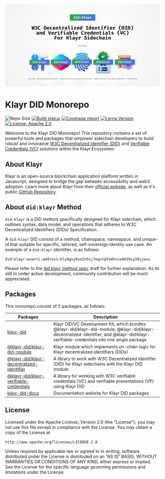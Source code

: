![Header](https://raw.githubusercontent.com/aldhosutra/klayr-did/HEAD/static/klayr-did-monorepo-header.jpg)

# Klayr DID Monorepo

![Repo Size](https://img.shields.io/github/repo-size/aldhosutra/klayr-did)
[![Build status](https://img.shields.io/github/actions/workflow/status/aldhosutra/klayr-did/codecov.yml?branch=main)](https://github.com/aldhosutra/klayr-did/actions)
[![Coverage report](https://codecov.io/gh/aldhosutra/klayr-did/branch/main/graph/badge.svg?precision=2)](https://app.codecov.io/gh/aldhosutra/klayr-did)
[![Lerna Version](https://img.shields.io/github/lerna-json/v/aldhosutra/klayr-did)](https://github.com/aldhosutra/klayr-did/blob/main/lerna.json)
[![License: Apache 2.0](https://img.shields.io/github/license/aldhosutra/klayr-did?color=green)](http://www.apache.org/licenses/LICENSE-2.0)

Welcome to the Klayr DID Monorepo! This repository contains a set of powerful tools and packages that empower sidechain developers to build robust and innovative [W3C Decentralized Identifier (DID)](https://www.w3.org/TR/did-core/) and [Verifiable Credentials (VC)](https://www.w3.org/TR/vc-data-model/) solutions within the Klayr Ecosystem.

## About Klayr

Klayr is an open-source blockchain application platform written in Javascript, designed to bridge the gap between accessibility and web3 adoption. Learn more about Klayr from their [official website](https://klayr.xyz), as well as it's public [GitHub Repository](https://github.com/KlayrHQ).

## About `did:klayr` Method

`did:klayr` is a DID method specifically designed for Klayr sidechain, which outlines syntax, data model, and operations that adheres to W3C Decentralized Identifiers (DIDs) Specification.

A `did:klayr` DID consist of a method, chainspace, namespace, and unique-id that suitable for specific, tailored, self-sovereign identity use case. An example of a `did:klayr` identifier, is as follows:

```abnf
did:klayr:enevti:address:kly9gxy8ua2n5sj7eqvtp554hvce8m39sy39sjwzu
```

Please refer to the [did:klayr method spec](https://github.com/aldhosutra/klayr-did/blob/main/packages/klayr-did-module/docs/did-method-spec.md) draft for further explanation. As its still in under active development, community contribution will be much appreciated.

## Packages

This monorepo consist of 5 packages, as follows:

| Packages                                                                                                         | Description                                                                                                                                                                             |
| ---------------------------------------------------------------------------------------------------------------- | --------------------------------------------------------------------------------------------------------------------------------------------------------------------------------------- |
| [klayr-did](https://npmjs.com/package/klayr-did)                                                                 | Klayr DID/VC Development Kit, which bundles @klayr-did/klayr-did-module, @klayr-did/klayr-decentralized-identifier, and @klayr-did/klayr-verifiable-credentials into one single package |
| [@klayr-did/klayr-did-module](https://npmjs.com/package/@klayr-did/klayr-did-module)                             | Klayr module which implements on-chain logic for Klayr decentralized identifiers (DIDs)                                                                                                 |
| [@klayr-did/klayr-decentralized-identifier](https://npmjs.com/package/@klayr-did/klayr-decentralized-identifier) | A library to work with W3C Decentralized Identifier (DID) for Klayr sidechains with the Klayr DID module                                                                                |
| [@klayr-did/klayr-verifiable-credentials](https://npmjs.com/package/@klayr-did/klayr-verifiable-credentials)     | A library for working with W3C verifiable credentials (VC) and verifiable presentations (VP) using Klayr DID                                                                            |
| [klayr-did-docs](https://klayr-did.js.org)                                                                       | Documentation website for Klayr DID packages                                                                                                                                            |

## License

Licensed under the Apache License, Version 2.0 (the "License");
you may not use this file except in compliance with the License.
You may obtain a copy of the License at

    http://www.apache.org/licenses/LICENSE-2.0

Unless required by applicable law or agreed to in writing, software
distributed under the License is distributed on an "AS IS" BASIS,
WITHOUT WARRANTIES OR CONDITIONS OF ANY KIND, either express or implied.
See the License for the specific language governing permissions and
limitations under the License.
